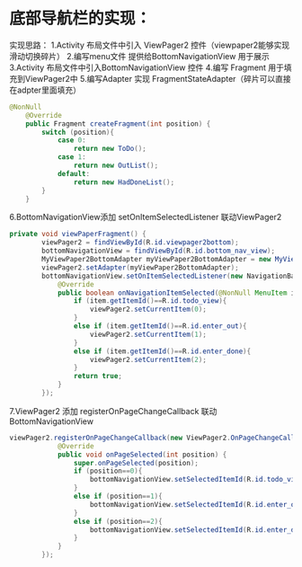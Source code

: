 # 底部导航栏的实现：

实现思路：
1.Activity 布局文件中引入 ViewPager2 控件（viewpaper2能够实现滑动切换碎片）
2.编写menu文件 提供给BottomNavigationView 用于展示
3.Activity 布局文件中引入BottomNavigationView 控件
4.编写 Fragment 用于填充到ViewPager2中
5.编写Adapter 实现 FragmentStateAdapter（碎片可以直接在adpter里面填充）

```java
@NonNull
    @Override
    public Fragment createFragment(int position) {
        switch (position){
            case 0:
                return new ToDo();
            case 1:
                return new OutList();
            default:
                return new HadDoneList();
        }
    }
```

6.BottomNavigationView添加 setOnItemSelectedListener 联动ViewPager2

```java
private void viewPaperFragment() {
        viewPager2 = findViewById(R.id.viewpager2bottom);
        bottomNavigationView = findViewById(R.id.bottom_nav_view);
        MyViewPaper2BottomAdapter myViewPaper2BottomAdapter = new MyViewPaper2BottomAdapter(this);
        viewPager2.setAdapter(myViewPaper2BottomAdapter);
        bottomNavigationView.setOnItemSelectedListener(new NavigationBarView.OnItemSelectedListener() {
            @Override
            public boolean onNavigationItemSelected(@NonNull MenuItem item) {
                if (item.getItemId()==R.id.todo_view){
                    viewPager2.setCurrentItem(0);
                }
                else if (item.getItemId()==R.id.enter_out){
                    viewPager2.setCurrentItem(1);
                }
                else if (item.getItemId()==R.id.enter_done){
                    viewPager2.setCurrentItem(2);
                }
                return true;
            }
        });
```

7.ViewPager2 添加 registerOnPageChangeCallback 联动 BottomNavigationView

```java
viewPager2.registerOnPageChangeCallback(new ViewPager2.OnPageChangeCallback() {
            @Override
            public void onPageSelected(int position) {
                super.onPageSelected(position);
                if (position==0){
                    bottomNavigationView.setSelectedItemId(R.id.todo_view);
                }
                else if (position==1){
                    bottomNavigationView.setSelectedItemId(R.id.enter_out);
                }
                else if (position==2){
                    bottomNavigationView.setSelectedItemId(R.id.enter_done);
                }
            }
        });
```


